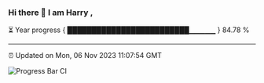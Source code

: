 ### Hi there 👋 I am Harry , 

⏳ Year progress { █████████████████████████▁▁▁▁▁ } 84.78 %

---

⏰ Updated on Mon, 06 Nov 2023 11:07:54 GMT

![Progress Bar CI](https://github.com/duykhang68/duykhang68/workflows/Progress%20Bar%20CI/badge.svg)
